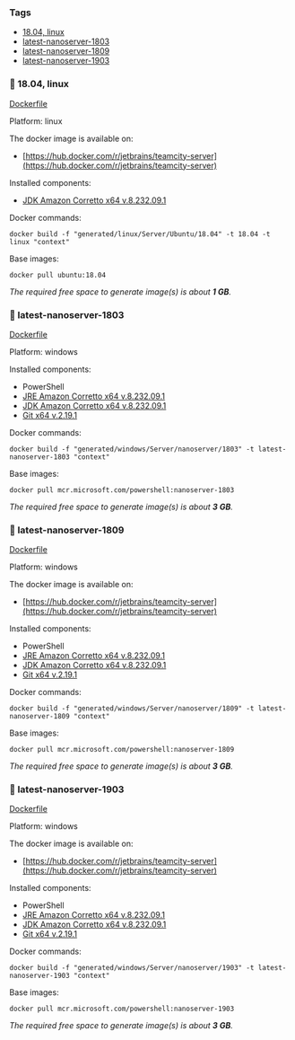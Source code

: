 ### Tags
- [18.04, linux](#whale-1804-linux)
- [latest-nanoserver-1803](#whale-latest-nanoserver-1803)
- [latest-nanoserver-1809](#whale-latest-nanoserver-1809)
- [latest-nanoserver-1903](#whale-latest-nanoserver-1903)

### :whale: 18.04, linux

[Dockerfile](linux/Server/Ubuntu/18.04/Dockerfile)

Platform: linux

The docker image is available on:
- [https://hub.docker.com/r/jetbrains/teamcity-server](https://hub.docker.com/r/jetbrains/teamcity-server)

Installed components:
- [JDK Amazon Corretto x64 v.8.232.09.1](https://d3pxv6yz143wms.cloudfront.net/8.232.09.1/amazon-corretto-8.232.09.1-linux-x64.tar.gz)

Docker commands:
```
docker build -f "generated/linux/Server/Ubuntu/18.04" -t 18.04 -t linux "context"
```
Base images:
```
docker pull ubuntu:18.04
```
_The required free space to generate image(s) is about **1 GB**._

### :whale: latest-nanoserver-1803

[Dockerfile](windows/Server/nanoserver/1803/Dockerfile)

Platform: windows

Installed components:
- PowerShell
- [JRE Amazon Corretto x64 v.8.232.09.1](https://d3pxv6yz143wms.cloudfront.net/8.232.09.1/amazon-corretto-8.232.09.1-windows-x64-jre.zip)
- [JDK Amazon Corretto x64 v.8.232.09.1](https://d3pxv6yz143wms.cloudfront.net/8.232.09.1/amazon-corretto-8.232.09.1-windows-x64-jdk.zip)
- [Git x64 v.2.19.1](https://github.com/git-for-windows/git/releases/download/v2.19.1.windows.1/MinGit-2.19.1-64-bit.zip)

Docker commands:
```
docker build -f "generated/windows/Server/nanoserver/1803" -t latest-nanoserver-1803 "context"
```
Base images:
```
docker pull mcr.microsoft.com/powershell:nanoserver-1803
```
_The required free space to generate image(s) is about **3 GB**._

### :whale: latest-nanoserver-1809

[Dockerfile](windows/Server/nanoserver/1809/Dockerfile)

Platform: windows

The docker image is available on:
- [https://hub.docker.com/r/jetbrains/teamcity-server](https://hub.docker.com/r/jetbrains/teamcity-server)

Installed components:
- PowerShell
- [JRE Amazon Corretto x64 v.8.232.09.1](https://d3pxv6yz143wms.cloudfront.net/8.232.09.1/amazon-corretto-8.232.09.1-windows-x64-jre.zip)
- [JDK Amazon Corretto x64 v.8.232.09.1](https://d3pxv6yz143wms.cloudfront.net/8.232.09.1/amazon-corretto-8.232.09.1-windows-x64-jdk.zip)
- [Git x64 v.2.19.1](https://github.com/git-for-windows/git/releases/download/v2.19.1.windows.1/MinGit-2.19.1-64-bit.zip)

Docker commands:
```
docker build -f "generated/windows/Server/nanoserver/1809" -t latest-nanoserver-1809 "context"
```
Base images:
```
docker pull mcr.microsoft.com/powershell:nanoserver-1809
```
_The required free space to generate image(s) is about **3 GB**._

### :whale: latest-nanoserver-1903

[Dockerfile](windows/Server/nanoserver/1903/Dockerfile)

Platform: windows

The docker image is available on:
- [https://hub.docker.com/r/jetbrains/teamcity-server](https://hub.docker.com/r/jetbrains/teamcity-server)

Installed components:
- PowerShell
- [JRE Amazon Corretto x64 v.8.232.09.1](https://d3pxv6yz143wms.cloudfront.net/8.232.09.1/amazon-corretto-8.232.09.1-windows-x64-jre.zip)
- [JDK Amazon Corretto x64 v.8.232.09.1](https://d3pxv6yz143wms.cloudfront.net/8.232.09.1/amazon-corretto-8.232.09.1-windows-x64-jdk.zip)
- [Git x64 v.2.19.1](https://github.com/git-for-windows/git/releases/download/v2.19.1.windows.1/MinGit-2.19.1-64-bit.zip)

Docker commands:
```
docker build -f "generated/windows/Server/nanoserver/1903" -t latest-nanoserver-1903 "context"
```
Base images:
```
docker pull mcr.microsoft.com/powershell:nanoserver-1903
```
_The required free space to generate image(s) is about **3 GB**._

